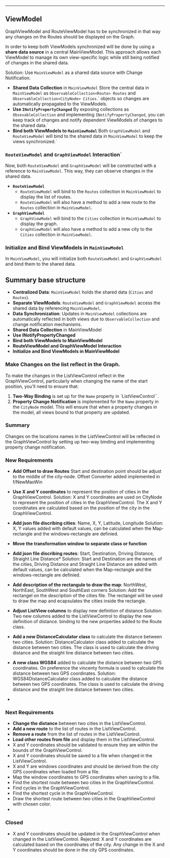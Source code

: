﻿
---
## ViewModel

GraphViewModel and RouteViewModel has to be synchronized in that way any changes on the Routes should be displayed on the Graph.

In order to keep both ViewModels synchronized will be done by using a **share data source** in a central MainViewModel. This approach allows each ViewModel to manage its own view-specific logic while still being notified of changes in the shared data.

Solution: Use `MainViewModel` as a shared data source with Change Notification.

- **Shared Data Collection** in `MainViewModel`
	Store the central data in `MainViewModel` as `ObservableCollection<Route> Routes` and `ObservableCollection<CityNode> Cities`.`
	objects so changes are automatically propagated to the ViewModels.
- **Use `INotifyPropertyChanged`**
	By exposing collections as `ObsevableCollection` and implementing `INotifyPropertyChanged`, you can keep track of changes and notify dependent ViewModels of changes to the shared data.`
- **Bind both ViewModels to `MainViewModel`**
	Both `GraphViewModel` and `RouteViewModel` will bind to the shared data in `MainViewModel` to keep the views synchronized.`

### `RouteViewModel` and `GraphViewModel` Interaction` 
Now, both `RouteViewModel` and `GraphViewModel` will be constructed with a reference to `MainViewModel`. This way, they can observe changes in the shared data.

- **`RouteViewModel`**
	- `RouteViewModel` will bind to the `Routes` collection in `MainViewModel` to display the list of routes.
	- `RouteViewModel` will also have a method to add a new route to the `Routes` collection in `MainViewModel`.
- **`GraphViewModel`**
	- `GraphViewModel` will bind to the `Cities` collection in `MainViewModel` to display the graph.
	- `GraphViewModel` will also have a method to add a new city to the `Cities` collection in `MainViewModel`.

### Initialize and Bind ViewModels in `MainViewModel`
In `MainViewModel`, you will initialize both `RouteViewModel` and `GraphViewModel` and bind them to the shared data.

## **Summary base structure**
- **Centralized Data**: `MainViewModel` holds the shared data (`Cities` and `Routes`).
- **Separate ViewModels**: `RouteViewModel` and `GraphViewModel` access the shared data by referencing `MainViewModel`.
- **Data Synchronization**: Updates in `MainViewModel` collections are automatically reflected in both views due to `ObservableCollection` and change notification mechanisms.
- **Shared Data Collection** in MainViewModel
- **Use INotifyPropertyChanged**
- **Bind both ViewModels to MainViewModel**
- **RouteViewModel and GraphViewModel Interaction**
- **Initialize and Bind ViewModels in MainViewModel**

### Make Changes on the list reflect in the Graph.
To make the changes in the ListViewControl reflect in the GraphViewControl, particularly when changing the name of the start position, you’ll need to ensure that:

1. **Two-Way Binding** is set up for the `Name` property in `ListViewControl``.
2. **Property Change Notification** is implemented for the `Name` property in the `CityNode` model. This will ensure that when a property changes in the model, all views bound to that property are updated.

### **Summary**
Changes on the  locations names in the ListViewControl will be reflected in the GraphViewControl by setting up two-way binding and implementing property change notification.

### **New Requirements**
- **Add Offset to draw Routes** Start and destination point should be adjust to the middle of the city-node.
  Offset Converter added implemented in f/NewMaoWin

- **Use X and Y coordinates** to represent the position of cities in the GraphViewControl.
   Solution: X and Y coordinates are used on CityNode to represent the position of cities in the GraphViewControl. The X and Y coordinates are calculated based on the position of the city in the GraphViewControl.
	 

- **Add json file discribing cities**: Name, X, Y, Latitude, Longitude
	Solution: X, Y values added with default values, can be calculated when the Map-rectangle and the windows-rectangle are definied.
 
- **Move the transformation window to separate class or function**
	
- **Add json file discribing routes**: Start, Destination, Driving Distance, Straight Line Distance*
	Solution: Start and Destination are the names of the cities, Driving Distance and Straight Line Distance are added with default values, can be calculated when the Map-rectangle and the windows-rectangle are definied.
 
- **Add description of the rectangule to draw the map**: NorthWest, NorthEast, SouthWest and SouthEast corners
	Solution: Add the rectangel on the description of the cities file. The rectangel will be used to draw the map and ecapsulates the cities inside the rectangle.

- **Adjust ListView columns** to display new definition of distance
	Solution: Two new columns added to the ListViewControl to display the new definition of distance. binding to the new properties added to the Route class.

- **Add a new DistanceCalculator class** to calculate the distance between two cities.
	Solution: DistanceCalculator class added to calculate the distance between two cities. The class is used to calculate the driving distance and the straight line distance between two cities.
- **A new class WGS84** added to calculate the distance between two GPS coordinates. On preference the vincenty formula is used to calculate the distance between two GPS coordinates.
	Solution: WGS84DistanceCalculator class added to calculate the distance between two GPS coordinates. The class is used to calculate the driving distance and the straight line distance between two cities.
- 
	 
 
### **Next Requirements**

- **Change the distance** between two cities in the ListViewControl.
- **Add a new route** to the list of routes in the ListViewControl.
- **Remove a route** from the list of routes in the ListViewControl.
- **Load other routes from file** and display them in the ListViewControl.
- X and Y coordinates should be validated to ensure they are within the bounds of the GraphViewControl.
- X and Y coordinates should be saved to a file when changed in the ListViewControl.
- X and Y are windows coordinates and should be derived from the city GPS coordinates when loaded from a file.
- Map the window coordinates to GPS coordinates when saving to a file.
- Find the shortest route between two cities in the GraphViewControl.
- Find cycles in the GraphViewControl.
- Find the shortest cycle in the GraphViewControl.
- Draw the shortest route between two cities in the GraphViewControl with chosen color.
- 

### Closed
- X and Y coordinates should be updated in the GraphViewControl when changed in the ListViewControl.
  Rejected: X and Y coordinates are calculated based on the coordinates of the city. Any change in the X and Y coordinates should be done in the city GPS coordinates.

